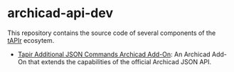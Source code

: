 # archicad-api-dev

This repository contains the source code of several components of the [tAPIr](https://www.archicad-api.com) ecosytem.
- [Tapir Additional JSON Commands Archicad Add-On](https://github.com/ENZYME-APD/archicad-api-dev/tree/main/archicad-addon): An Archicad Add-On that extends the capabilities of the official Archicad JSON API.

